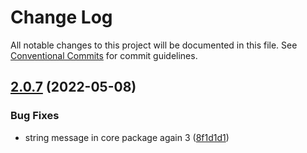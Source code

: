 # Change Log

All notable changes to this project will be documented in this file.
See [Conventional Commits](https://conventionalcommits.org) for commit guidelines.

## [2.0.7](https://github.com/madarche/npm-workspaces-example/compare/v2.0.6...v2.0.7) (2022-05-08)

### Bug Fixes

* string message in core package again 3 ([8f1d1d1](https://github.com/madarche/npm-workspaces-example/commit/8f1d1d1f6676238a7e99e376d20d76ed5e20d211))
